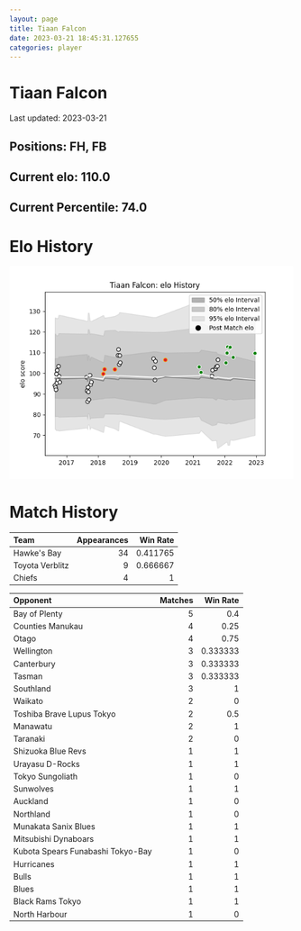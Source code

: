 ```yaml
---  
layout: page  
title: Tiaan Falcon  
date: 2023-03-21 18:45:31.127655  
categories: player  
---
```

# Tiaan Falcon


Last updated: 2023-03-21
## Positions: FH, FB

## Current elo: 110.0

## Current Percentile: 74.0

# Elo History


![elo history](history_TiaanFalcon.png)
# Match History


| Team            |   Appearances |   Win Rate |
|:----------------|--------------:|-----------:|
| Hawke's Bay     |            34 |   0.411765 |
| Toyota Verblitz |             9 |   0.666667 |
| Chiefs          |             4 |   1        |

| Opponent                          |   Matches |   Win Rate |
|:----------------------------------|----------:|-----------:|
| Bay of Plenty                     |         5 |   0.4      |
| Counties Manukau                  |         4 |   0.25     |
| Otago                             |         4 |   0.75     |
| Wellington                        |         3 |   0.333333 |
| Canterbury                        |         3 |   0.333333 |
| Tasman                            |         3 |   0.333333 |
| Southland                         |         3 |   1        |
| Waikato                           |         2 |   0        |
| Toshiba Brave Lupus Tokyo         |         2 |   0.5      |
| Manawatu                          |         2 |   1        |
| Taranaki                          |         2 |   0        |
| Shizuoka Blue Revs                |         1 |   1        |
| Urayasu D-Rocks                   |         1 |   1        |
| Tokyo Sungoliath                  |         1 |   0        |
| Sunwolves                         |         1 |   1        |
| Auckland                          |         1 |   0        |
| Northland                         |         1 |   0        |
| Munakata Sanix Blues              |         1 |   1        |
| Mitsubishi Dynaboars              |         1 |   1        |
| Kubota Spears Funabashi Tokyo-Bay |         1 |   0        |
| Hurricanes                        |         1 |   1        |
| Bulls                             |         1 |   1        |
| Blues                             |         1 |   1        |
| Black Rams Tokyo                  |         1 |   1        |
| North Harbour                     |         1 |   0        |